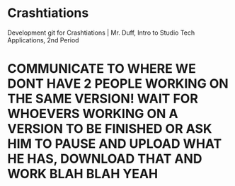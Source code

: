 # Crashtiations
Development git for Crashtiations | Mr. Duff, Intro to Studio Tech Applications, 2nd Period

# COMMUNICATE TO WHERE WE DONT HAVE 2 PEOPLE WORKING ON THE SAME VERSION! WAIT FOR WHOEVERS WORKING ON A VERSION TO BE FINISHED OR ASK HIM TO PAUSE AND UPLOAD WHAT HE HAS, DOWNLOAD THAT AND WORK BLAH BLAH YEAH
